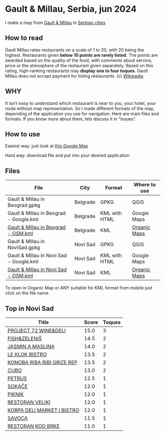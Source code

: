 # Gault & Millau, Serbia, jun 2024

I make a map from [Gault &amp; Millau](https://www.gaultmillau.org/?lang=en) in [Serbian cities](https://rs.gaultmillau.com/en/search?keyword=Beograd&lat=45.259199284194004&lng=19.852908236420348&location=all#search)

## How to read

Gault Millau rates restaurants on a scale of 1 to 20, with 20 being the highest. Restaurants given **below 10 points are rarely listed**. The points are awarded based on the quality of the food, with comments about service, price or the atmosphere of the restaurant given separately. Based on this rating, high-ranking restaurants may **display one to four toques**. Gault Millau does not accept payment for listing restaurants. (c) [Wikipedia](https://en.wikipedia.org/wiki/Gault_Millau#:~:text=6%20External%20links-,Points%20system,of%20the%20restaurant%20given%20separately.)

## WHY

It isn't easy to understand which restaurant is near to you, your hotel, your route without map representation. So I made different formats of the map, depending of the application you use for navigation. Here are main files and formats. If you know more about them, lets discuss it in "Issues".

## How to use 

Easiest way: just look at [this Google Map](https://www.google.com/maps/d/edit?mid=1Mwi2caXIcMzMn9bvnTP8SXFbp25bK7c&usp=sharing)

Hard way: download file and put into your desired application

## Files
| File | City | Format | Where to use |
| ---- | ---- | ------ | ------------ |
| Gault & Millau in Beograd.gpkg | Belgrade | GPKG | QGIS |
| Gault & Millau in Beograd - Google.kml | Belgrade | KML with HTML | Google Maps |
| [Gault & Millau in Beograd - OSM.kml](https://github.com/katurov/gaultmillau/blob/main/Gault%20%26%20Millau%20in%20Beograd%20-%20OSM.kml) | Belgrade | KML | [Organic Maps](https://github.com/organicmaps/organicmaps) |
| Gault & Millau in NoviSad.gpkg| Novi Sad | GPKG | QGIS |
| Gault & Millau in Novi Sad - Google.kml | Novi Sad | KML with HTML | Google Maps |
| [Gault & Millau in Novi Sad - OSM.kml](https://github.com/katurov/gaultmillau/blob/main/Gault%20%26%20Millau%20in%20Novi%20Sad%20-%20OSM.kml) | Novi Sad | KML | [Organic Maps](https://github.com/organicmaps/organicmaps) |

To open in Organic Map or ANY suitable for KML format from mobile just click on the file name.

## Top in Novi Sad
| Title | Score | Toques |
| ----- | ----- | ------ |
| [PROJECT 72 WINE&DELI](https://project72.rs/) | 15.0 | 3 |
| [FISH&ZELENIŠ](https://www.fishizelenis.com/) | 14.5 | 2 |
| [JASMIN A MASLINA](https://www.instagram.com/jasmin_a_maslina/) | 14.0 | 2 |
| [LE KLOK BISTRO](https://www.instagram.com/le_klok_bistro/) | 13.5 | 2 |
| [KONOBA RIBA RIBI GRIZE REP](https://www.rrgr.rs/) | 13.5 | 2 |
| [CUBO](http://www.cubonovisad.rs) | 13.0 | 2 |
| [PETRUS](https://petruscaffe.com/) | 12.5 | 1 |
| [SOKAČE](https://www.sokace.rs/) | 12.0 | 1 |
| [PIKNIK](https://piknik.rs/) | 12.0 | 1 |
| [RESTORAN VELIKI](https://cafeveliki.com) | 12.0 | 1 |
| [KORPA DELI MARKET I BISTRO](https://korpa-deli.rs) | 12.0 | 1 |
| [SAVOCA](https://savocapicerija.rs) | 11.5 | 1 |
| [RESTORAN KOD BRKE](https://kodbrke.rs/) | 11.0 | 1 |
